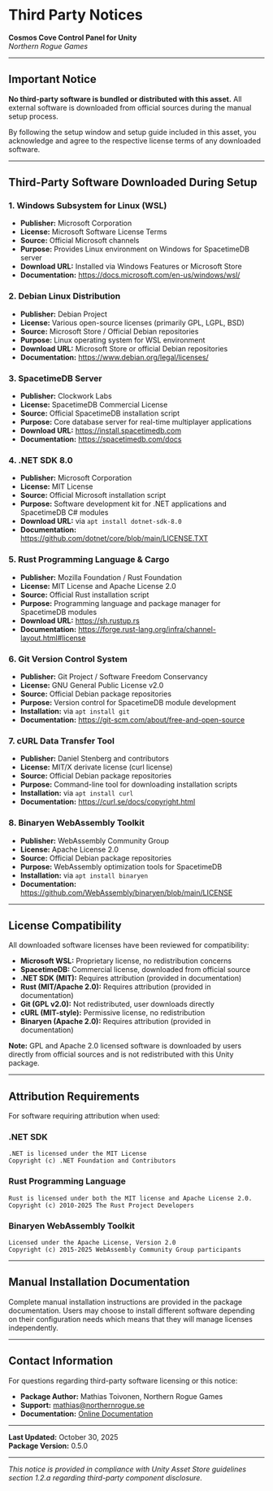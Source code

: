 # Third Party Notices

**Cosmos Cove Control Panel for Unity**  
*Northern Rogue Games*

---

## Important Notice

**No third-party software is bundled or distributed with this asset.** All external software is downloaded from official sources during the manual setup process.

By following the setup window and setup guide included in this asset, you acknowledge and agree to the respective license terms of any downloaded software.

---

## Third-Party Software Downloaded During Setup

### 1. Windows Subsystem for Linux (WSL)
- **Publisher:** Microsoft Corporation
- **License:** Microsoft Software License Terms
- **Source:** Official Microsoft channels
- **Purpose:** Provides Linux environment on Windows for SpacetimeDB server
- **Download URL:** Installed via Windows Features or Microsoft Store
- **Documentation:** https://docs.microsoft.com/en-us/windows/wsl/

### 2. Debian Linux Distribution
- **Publisher:** Debian Project
- **License:** Various open-source licenses (primarily GPL, LGPL, BSD)
- **Source:** Microsoft Store / Official Debian repositories
- **Purpose:** Linux operating system for WSL environment
- **Download URL:** Microsoft Store or official Debian repositories
- **Documentation:** https://www.debian.org/legal/licenses/

### 3. SpacetimeDB Server
- **Publisher:** Clockwork Labs
- **License:** SpacetimeDB Commercial License
- **Source:** Official SpacetimeDB installation script
- **Purpose:** Core database server for real-time multiplayer applications
- **Download URL:** https://install.spacetimedb.com
- **Documentation:** https://spacetimedb.com/docs

### 4. .NET SDK 8.0
- **Publisher:** Microsoft Corporation
- **License:** MIT License
- **Source:** Official Microsoft installation script
- **Purpose:** Software development kit for .NET applications and SpacetimeDB C# modules
- **Download URL:** via `apt install dotnet-sdk-8.0`
- **Documentation:** https://github.com/dotnet/core/blob/main/LICENSE.TXT

### 5. Rust Programming Language & Cargo
- **Publisher:** Mozilla Foundation / Rust Foundation
- **License:** MIT License and Apache License 2.0
- **Source:** Official Rust installation script
- **Purpose:** Programming language and package manager for SpacetimeDB modules
- **Download URL:** https://sh.rustup.rs
- **Documentation:** https://forge.rust-lang.org/infra/channel-layout.html#license

### 6. Git Version Control System
- **Publisher:** Git Project / Software Freedom Conservancy
- **License:** GNU General Public License v2.0
- **Source:** Official Debian package repositories
- **Purpose:** Version control for SpacetimeDB module development
- **Installation:** via `apt install git`
- **Documentation:** https://git-scm.com/about/free-and-open-source

### 7. cURL Data Transfer Tool
- **Publisher:** Daniel Stenberg and contributors
- **License:** MIT/X derivate license (curl license)
- **Source:** Official Debian package repositories
- **Purpose:** Command-line tool for downloading installation scripts
- **Installation:** via `apt install curl`
- **Documentation:** https://curl.se/docs/copyright.html

### 8. Binaryen WebAssembly Toolkit
- **Publisher:** WebAssembly Community Group
- **License:** Apache License 2.0
- **Source:** Official Debian package repositories
- **Purpose:** WebAssembly optimization tools for SpacetimeDB
- **Installation:** via `apt install binaryen`
- **Documentation:** https://github.com/WebAssembly/binaryen/blob/main/LICENSE

---

## License Compatibility

All downloaded software licenses have been reviewed for compatibility:

- **Microsoft WSL:** Proprietary license, no redistribution concerns
- **SpacetimeDB:** Commercial license, downloaded from official source
- **.NET SDK (MIT):** Requires attribution (provided in documentation)
- **Rust (MIT/Apache 2.0):** Requires attribution (provided in documentation)
- **Git (GPL v2.0):** Not redistributed, user downloads directly
- **cURL (MIT-style):** Permissive license, no redistribution
- **Binaryen (Apache 2.0):** Requires attribution (provided in documentation)

**Note:** GPL and Apache 2.0 licensed software is downloaded by users directly from official sources and is not redistributed with this Unity package.

---

## Attribution Requirements

For software requiring attribution when used:

### .NET SDK
```
.NET is licensed under the MIT License
Copyright (c) .NET Foundation and Contributors
```

### Rust Programming Language
```
Rust is licensed under both the MIT license and Apache License 2.0.
Copyright (c) 2010-2025 The Rust Project Developers
```

### Binaryen WebAssembly Toolkit
```
Licensed under the Apache License, Version 2.0
Copyright (c) 2015-2025 WebAssembly Community Group participants
```

---

## Manual Installation Documentation

Complete manual installation instructions are provided in the package documentation. Users may choose to install different software depending on their configuration needs which means that they will manage licenses independently.

---

## Contact Information

For questions regarding third-party software licensing or this notice:

- **Package Author:** Mathias Toivonen, Northern Rogue Games
- **Support:** mathias@northernrogue.se
- **Documentation:** [Online Documentation](https://docs.google.com/document/d/1HpGrdNicubKD8ut9UN4AzIOwdlTh1eO4ampZuEk5fM0/edit?tab=t.0#heading=h.idmhrresk20g)

---

**Last Updated:** October 30, 2025  
**Package Version:** 0.5.0

---

*This notice is provided in compliance with Unity Asset Store guidelines section 1.2.a regarding third-party component disclosure.*
